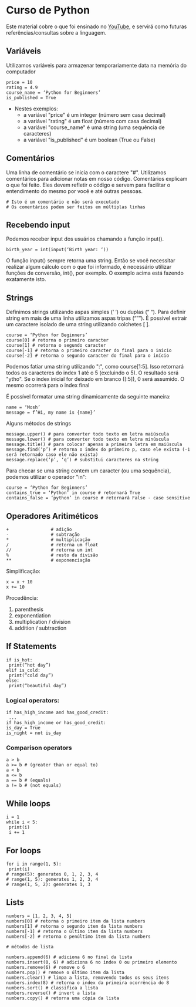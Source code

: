 # Curso de Python
Este material cobre o que foi ensinado no [YouTube](https://www.youtube.com/watch?v=_uQrJ0TkZlc&t=215s), e servirá como futuras referências/consultas sobre a linguagem.

## Variáveis
Utilizamos variáveis para armazenar temporariamente data na memória do computador

```
price = 10
rating = 4.9
course_name = ‘Python for Beginners’
is_published = True
```

* Nestes exemplos:
    - a variável "price" é um integer (número sem casa decimal)
    - a variável "rating" é um float (número com casa decimal)
    - a variável "course_name" é uma string (uma sequência de caracteres)
    - a variável "is_published" é um boolean (True ou False)

## Comentários 
Uma linha de comentário se inicia com o caractere "#". Utilizamos comentários para adicionar notas em nosso código. Comentários explicam o que foi feito.
Eles devem refletir o código e servem para facilitar o entendimento do mesmo por você e até outras pessoas.

```buildoutcfg
# Isto é um comentário e não será executado
# Os comentários podem ser feitos em múltiplas linhas 
```

## Recebendo input
Podemos receber input dos usuários chamando a função input().

```buildoutcfg
birth_year = int(input(‘Birth year: ‘))
```

O função input() sempre retorna uma string. Então se você necessitar realizar algum cálculo com o que foi informado, é necessário utilizar funções de conversão, int(), por exemplo.
O exemplo acima está fazendo exatamente isto.

## Strings
Definimos strings utilizando aspas simples (‘ ‘) ou duplas (“ “).
Para definir string em mais de uma linha utilizamos aspas tripas (“””).
É possível extrair um caractere isolado de uma string utilizando colchetes [ ].

```buildoutcfg
course = ‘Python for Beginners’
course[0] # retorna o primeiro caracter
course[1] # retorna o segundo caracter
course[-1] # retorna o primeiro caracter do final para o início
course[-2] # retorna o segundo caracter do final para o início
```

Podemos fatiar uma string utilizando ":", como course[1:5]. Isso retornará todos os caracteres do index 1 até o 5 (excluindo o 5).
O resultado será "ytho". Se o index inicial for deixado em branco ([:5]), 0 será assumido. O mesmo ocorrerá para o index final

É possível formatar uma string dinamicamente da seguinte maneira:

```buildoutcfg
name = ‘Mosh’
message = f’Hi, my name is {name}’
```

Alguns métodos de strings 

```buildoutcfg
message.upper() # para converter todo texto em letra maiúscula
message.lower() # para converter todo texto em letra minúscula
message.title() # para colocar apenas a primeira letra em maiúscula
message.find(‘p’) # retorna o index do primeiro p, caso ele exista (-1 será retornado caso ele não exista)
message.replace(‘p’, ‘q’) # substitui caracteres na string
```

Para checar se uma string contem um caracter (ou uma sequência), podemos utilizar o operador "in":
```buildoutcfg
course = ‘Python for Beginners’
contains_true = ‘Python’ in course # retornará True
contains_false = ‘python’ in course # retornará False - case sensitive
```

## Operadores Aritiméticos 
```buildoutcfg
+                # adição
-                # subtração
*                # multiplicação
/                # retorna um float
//               # retorna um int
%                # resto da divisão
**               # exponenciação

```

Simplificação:
```buildoutcfg
x = x + 10
x += 10
```

Procedência:
1. parenthesis
2. exponentiation
3. multiplication / division
4. addition / subtraction 

## If Statements
```buildoutcfg
if is_hot:
 print(“hot day”)
elif is_cold:
 print(“cold day”)
else:
 print(“beautiful day”)
```

### Logical operators:
```buildoutcfg
if has_high_income and has_good_credit:
 ...
if has_high_income or has_good_credit:
is_day = True
is_night = not is_day
```

### Comparison operators
```buildoutcfg
a > b
a >= b # (greater than or equal to)
a < b
a <= b
a == b # (equals)
a != b # (not equals) 
```

## While loops
```buildoutcfg
i = 1
while i < 5:
 print(i)
 i += 1
```

## For loops
```buildoutcfg
for i in range(1, 5):
 print(i)
# range(5): generates 0, 1, 2, 3, 4
# range(1, 5): generates 1, 2, 3, 4
# range(1, 5, 2): generates 1, 3 
```

## Lists
```buildoutcfg
numbers = [1, 2, 3, 4, 5]
numbers[0] # retorna o primeiro item da lista numbers
numbers[1] # retorna o segundo item da lista numbers
numbers[-1] # retorna o último item da lista numbers
numbers[-2] # retorna o penúltimo item da lista numbers 

# métodos de lista

numbers.append(6) # adiciona 6 no final da lista
numbers.insert(0, 6) # adiciona 6 no index 0 ou primeiro elemento
numbers.remove(6) # remove o 6
numbers.pop() # remove o último item da lista
numbers.clear() # limpa a lista, removendo todos os seus itens
numbers.index(8) # retorna o index da primeira ocorrência do 8
numbers.sort() # classifica a lista
numbers.reverse() # invert a lista
numbers.copy() # retorna uma cópia da lista 
```



